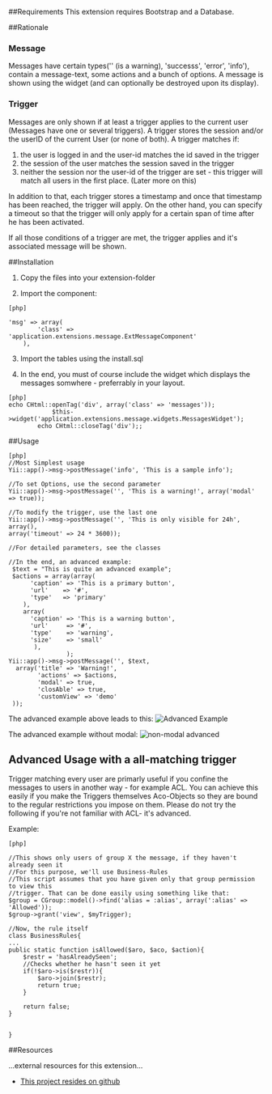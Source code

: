 
##Requirements
This extension requires Bootstrap and a Database. 


##Rationale

### Message
Messages have certain types('' (is a warning), 'successs', 'error', 'info'), contain a message-text, some actions and a bunch of options. A message is shown using the widget (and can optionally be destroyed upon its display). 

### Trigger
Messages are only shown if at least a trigger applies to the current user (Messages have one or several triggers). A trigger stores the session and/or the userID of the current User (or none of both). A trigger matches if:

1.  the user is logged in and the user-id matches the id saved in the trigger
2.  the session of the user matches the session saved in the trigger
3.  neither the session nor the user-id of the trigger are set - this trigger will match all users in the first place. (Later more on this)

In addition to that, each trigger stores a timestamp and once that timestamp has been reached, the trigger will apply. On the other hand, you can specify a timeout so that the trigger will only apply for a certain span of time after he has been activated. 

If all those conditions of a trigger are met, the trigger applies and it's associated message will be shown. 
 


##Installation

1. Copy the files into your extension-folder

2. Import the component:

~~~
[php]

'msg' => array(
        'class' => 'application.extensions.message.ExtMessageComponent'
    ),
~~~

3. Import the tables using the install.sql

4. In the end, you must of course include the widget which displays the messages somwhere - preferrably in your layout.

~~~
[php]
echo CHtml::openTag('div', array('class' => 'messages'));
            $this->widget('application.extensions.message.widgets.MessagesWidget');
        echo CHtml::closeTag('div');;
~~~


##Usage

~~~
[php]
//Most Simplest usage
Yii::app()->msg->postMessage('info', 'This is a sample info');

//To set Options, use the second parameter
Yii::app()->msg->postMessage('', 'This is a warning!', array('modal' => true));

//To modify the trigger, use the last one
Yii::app()->msg->postMessage('', 'This is only visible for 24h', array(), 
array('timeout' => 24 * 3600));

//For detailed parameters, see the classes

//In the end, an advanced example:
 $text = "This is quite an advanced example";
 $actions = array(array(
      'caption' => 'This is a primary button',
      'url'    => '#',
      'type'   => 'primary'
    ),
    array(
      'caption' => 'This is a warning button',
      'url'     => '#',
      'type'    => 'warning',
      'size'    => 'small'
       ),
                );
Yii::app()->msg->postMessage('', $text, 
  array('title' => 'Warning!', 
        'actions' => $actions, 
        'modal' => true,
        'closAble' => true,
        'customView' => 'demo'
 ));

~~~

The advanced example above leads to this:
![Advanced Example](https://dl.dropbox.com/u/70134012/Bildschirmfoto%20vom%202012-07-19%2020%3A47%3A29.png "Advanced Example")


The advanced example without modal:
![non-modal advanced](https://dl.dropbox.com/u/70134012/Bildschirmfoto%20vom%202012-07-19%2020%3A49%3A04.png "Advanced Example without modal")


## Advanced Usage with a all-matching trigger

Trigger matching every user are primarly useful if you confine the messages to users in another way - for example ACL. You can achieve this easily if you make the Triggers themselves Aco-Objects so they are bound to the regular restrictions you impose on them. 
Please do not try the following if you're not familiar with ACL- it's advanced. 


Example:

~~~
[php]

//This shows only users of group X the message, if they haven't already seen it
//For this purpose, we'll use Business-Rules
//This script assumes that you have given only that group permission to view this
//trigger. That can be done easily using something like that:
$group = CGroup::model()->find('alias = :alias', array(':alias' => 'Allowed'));
$group->grant('view', $myTrigger);

//Now, the rule itself
class BusinessRules{
...
public static function isAllowed($aro, $aco, $action){
    $restr = 'hasAlreadySeen';
    //Checks whether he hasn't seen it yet
    if(!$aro->is($restr)){
        $aro->join($restr);
        return true;
    }

    return false;
}


}

~~~



##Resources

...external resources for this extension...

 * [This project resides on github](https://github.com/dispyfree/message "Github Repository")
